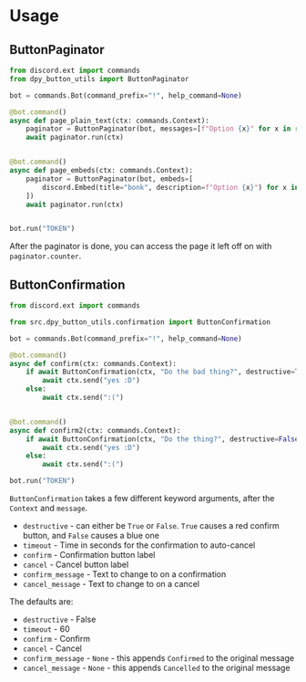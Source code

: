 # Usage

## ButtonPaginator

```python
from discord.ext import commands
from dpy_button_utils import ButtonPaginator

bot = commands.Bot(command_prefix="!", help_command=None)

@bot.command()
async def page_plain_text(ctx: commands.Context):
    paginator = ButtonPaginator(bot, messages=[f"Option {x}" for x in range(10)], timeout=10)
    await paginator.run(ctx)


@bot.command()
async def page_embeds(ctx: commands.Context):
    paginator = ButtonPaginator(bot, embeds=[
        discord.Embed(title="bonk", description=f"Option {x}") for x in range(10)
    ])
    await paginator.run(ctx)


bot.run("TOKEN")
```

After the paginator is done, you can access the page it left off on with `paginator.counter`.

## ButtonConfirmation

```python
from discord.ext import commands

from src.dpy_button_utils.confirmation import ButtonConfirmation

bot = commands.Bot(command_prefix="!", help_command=None)

@bot.command()
async def confirm(ctx: commands.Context):
    if await ButtonConfirmation(ctx, "Do the bad thing?", destructive=True, confirm="YES", cancel="no pls").run():
        await ctx.send("yes :D")
    else:
        await ctx.send(":(")


@bot.command()
async def confirm2(ctx: commands.Context):
    if await ButtonConfirmation(ctx, "Do the thing?", destructive=False, confirm="YES", cancel="no pls").run():
        await ctx.send("yes :D")
    else:
        await ctx.send(":(")

bot.run("TOKEN")
```

`ButtonConfirmation` takes a few different keyword arguments, after the `Context` and `message`.
 
 - `destructive` - can either be `True` or `False`. `True` causes a red confirm button, and `False` causes a blue one
 - `timeout` - Time in seconds for the confirmation to auto-cancel
 - `confirm` - Confirmation button label
 - `cancel` - Cancel button label
 - `confirm_message` - Text to change to on a confirmation
 - `cancel_message` - Text to change to on a cancel
 
 The defaults are:
 - `destructive` - False
 - `timeout` - 60
 - `confirm` - Confirm
 - `cancel` - Cancel
 - `confirm_message` - `None` - this appends `Confirmed` to the original message
 - `cancel_message` - `None` - this appends `Cancelled` to the original message